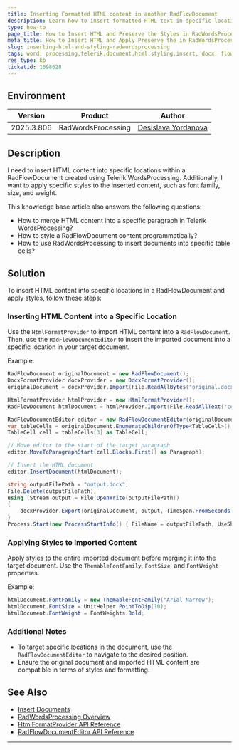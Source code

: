 ```yaml
---
title: Inserting Formatted HTML content in another RadFlowDocument
description: Learn how to insert formatted HTML text in specific locations within a RadFlowDocument and preserve the styling using Telerik WordsProcessing.
type: how-to
page_title: How to Insert HTML and Preserve the Styles in RadWordsProcessing Document
meta_title: How to Insert HTML and Apply Preserve the in RadWordsProcessing Document
slug: inserting-html-and-styling-radwordsprocessing
tags: word, processing,telerik,document,html,styling,insert, docx, flow
res_type: kb
ticketid: 1698628
---
```


## Environment
| Version | Product | Author | 
| ---- | ---- | ---- | 
| 2025.3.806| RadWordsProcessing |[Desislava Yordanova](https://www.telerik.com/blogs/author/desislava-yordanova)| 

## Description

I need to insert HTML content into specific locations within a RadFlowDocument created using Telerik WordsProcessing. Additionally, I want to apply specific styles to the inserted content, such as font family, size, and weight.

This knowledge base article also answers the following questions:
- How to merge HTML content into a specific paragraph in Telerik WordsProcessing?
- How to style a RadFlowDocument content programmatically?
- How to use RadWordsProcessing to insert documents into specific table cells?

## Solution

To insert HTML content into specific locations in a RadFlowDocument and apply styles, follow these steps:

### Inserting HTML Content into a Specific Location

Use the `HtmlFormatProvider` to import HTML content into a `RadFlowDocument`. Then, use the `RadFlowDocumentEditor` to insert the imported document into a specific location in your target document.

Example:

```csharp
RadFlowDocument originalDocument = new RadFlowDocument();
DocxFormatProvider docxProvider = new DocxFormatProvider();
originalDocument = docxProvider.Import(File.ReadAllBytes("original.docx"), TimeSpan.FromSeconds(10));

HtmlFormatProvider htmlProvider = new HtmlFormatProvider();
RadFlowDocument htmlDocument = htmlProvider.Import(File.ReadAllText("content.html"), TimeSpan.FromSeconds(10));

RadFlowDocumentEditor editor = new RadFlowDocumentEditor(originalDocument);
var tableCells = originalDocument.EnumerateChildrenOfType<TableCell>().ToList();
TableCell cell = tableCells[3] as TableCell;

// Move editor to the start of the target paragraph
editor.MoveToParagraphStart(cell.Blocks.First() as Paragraph);

// Insert the HTML document
editor.InsertDocument(htmlDocument);

string outputFilePath = "output.docx";
File.Delete(outputFilePath);
using (Stream output = File.OpenWrite(outputFilePath))
{
    docxProvider.Export(originalDocument, output, TimeSpan.FromSeconds(10));
}
Process.Start(new ProcessStartInfo() { FileName = outputFilePath, UseShellExecute = true });
```

### Applying Styles to Imported Content

Apply styles to the entire imported document before merging it into the target document. Use the `ThemableFontFamily`, `FontSize`, and `FontWeight` properties.

Example:

```csharp
htmlDocument.FontFamily = new ThemableFontFamily("Arial Narrow");
htmlDocument.FontSize = UnitHelper.PointToDip(10);
htmlDocument.FontWeight = FontWeights.Bold;
```

### Additional Notes

- To target specific locations in the document, use the `RadFlowDocumentEditor` to navigate to the desired position.
- Ensure the original document and imported HTML content are compatible in terms of styles and formatting.

## See Also

- [Insert Documents](https://docs.telerik.com/devtools/document-processing/libraries/radwordsprocessing/editing/insert-documents)
- [RadWordsProcessing Overview](https://docs.telerik.com/devtools/document-processing/libraries/radwordsprocessing/overview)
- [HtmlFormatProvider API Reference](https://docs.telerik.com/devtools/document-processing/libraries/radwordsprocessing/formats/html)
- [RadFlowDocumentEditor API Reference](https://docs.telerik.com/devtools/document-processing/libraries/radwordsprocessing/editing/document-editor)
---

